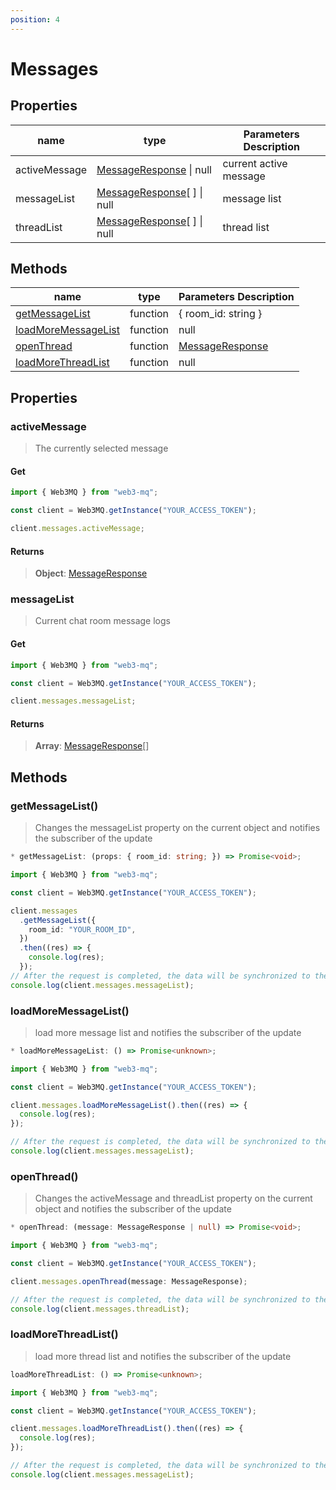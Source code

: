 ```yaml
---
position: 4
---
```


# Messages

## Properties

| name          | type                                                                         | Parameters Description |
| ------------- | ---------------------------------------------------------------------------- | ---------------------- |
| activeMessage | [MessageResponse](/docs/Web3MQ-SDK/JS-SDK/types/#messageresponse) \| null    | current active message |
| messageList   | [MessageResponse](/docs/Web3MQ-SDK/JS-SDK/types/#messageresponse)[ ] \| null | message list           |
| threadList    | [MessageResponse](/docs/Web3MQ-SDK/JS-SDK/types/#messageresponse)[ ] \| null | thread list            |

## Methods

| name                                                                        | type     | Parameters Description                                            |
| --------------------------------------------------------------------------- | -------- | ----------------------------------------------------------------- |
| [getMessageList](/docs/Web3MQ-SDK/JS-SDK/message/#getmessagelist)           | function | { room_id: string }                                               |
| [loadMoreMessageList](/docs/Web3MQ-SDK/JS-SDK/message/#loadmoremessagelist) | function | null                                                              |
| [openThread](/docs/Web3MQ-SDK/JS-SDK/message/#openthread)                   | function | [MessageResponse](/docs/Web3MQ-SDK/JS-SDK/types/#messageresponse) |
| [loadMoreThreadList](/docs/Web3MQ-SDK/JS-SDK/message/#loadmorethreadlist)   | function | null                                                              |

## Properties

### activeMessage

> The currently selected message

#### Get

```typescript
import { Web3MQ } from "web3-mq";

const client = Web3MQ.getInstance("YOUR_ACCESS_TOKEN");

client.messages.activeMessage;
```

#### Returns

> **Object**: [MessageResponse](/docs/Web3MQ-SDK/JS-SDK/types/#messageresponse)

### messageList

> Current chat room message logs

#### Get

```typescript
import { Web3MQ } from "web3-mq";

const client = Web3MQ.getInstance("YOUR_ACCESS_TOKEN");

client.messages.messageList;
```

#### Returns

> **Array**: [MessageResponse](/docs/Web3MQ-SDK/JS-SDK/types/#messageresponse)[]

## Methods

### getMessageList()

> Changes the messageList property on the current object and notifies the subscriber of the update

```typescript
* getMessageList: (props: { room_id: string; }) => Promise<void>;
```

```typescript
import { Web3MQ } from "web3-mq";

const client = Web3MQ.getInstance("YOUR_ACCESS_TOKEN");

client.messages
  .getMessageList({
    room_id: "YOUR_ROOM_ID",
  })
  .then((res) => {
    console.log(res);
  });
// After the request is completed, the data will be synchronized to the client
console.log(client.messages.messageList);
```

### loadMoreMessageList()

> load more message list and notifies the subscriber of the update

```typescript
* loadMoreMessageList: () => Promise<unknown>;
```

```typescript
import { Web3MQ } from "web3-mq";

const client = Web3MQ.getInstance("YOUR_ACCESS_TOKEN");

client.messages.loadMoreMessageList().then((res) => {
  console.log(res);
});

// After the request is completed, the data will be synchronized to the client
console.log(client.messages.messageList);
```

### openThread()

> Changes the activeMessage and threadList property on the current object and notifies the subscriber of the update

```typescript
* openThread: (message: MessageResponse | null) => Promise<void>;
```

```typescript
import { Web3MQ } from "web3-mq";

const client = Web3MQ.getInstance("YOUR_ACCESS_TOKEN");

client.messages.openThread(message: MessageResponse);

// After the request is completed, the data will be synchronized to the client
console.log(client.messages.threadList);

```

### loadMoreThreadList()

> load more thread list and notifies the subscriber of the update

```typescript
loadMoreThreadList: () => Promise<unknown>;
```

```typescript
import { Web3MQ } from "web3-mq";

const client = Web3MQ.getInstance("YOUR_ACCESS_TOKEN");

client.messages.loadMoreThreadList().then((res) => {
  console.log(res);
});

// After the request is completed, the data will be synchronized to the client
console.log(client.messages.messageList);
```
